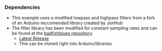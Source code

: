 ### Dependencies

- This example uses a modified lowpass and highpass filters from a fork of an Arduino reccomended library created by JonHub
- The filter library has been modified for constant sampling rates and can be found at the [badfishblues repository](https://github.com/badfishblues/Filters):
  - [Latest Release](https://github.com/badfishblues/Filters/releases)
  - This can be cloned right into Arduino/libraries
